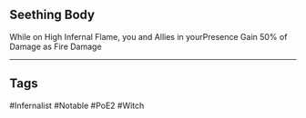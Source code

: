 ## Seething Body
While on High Infernal Flame, you and Allies in yourPresence Gain 50% of Damage as Fire Damage

---
## Tags
#Infernalist
#Notable
#PoE2
#Witch

